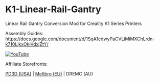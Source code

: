 # K1-Linear-Rail-Gantry

Linear Rail Gantry Conversion Mod for Creality K1 Series Printers

Assembly Guides: https://docs.google.com/document/d/1SqA1cdwyPaCVLiMiMXChLrdn-k710LjkxOklKdxjZtY/

[![YouTube](http://i.ytimg.com/vi/lZPC6AAUhGk/hqdefault.jpg)](https://www.youtube.com/watch?v=lZPC6AAUhGk)

Affiliate Storefronts:

[PD3D (USA)](https://peedee3d.com/collections/all-products/products/linear-rail-gantry-kit-for-k1-series-by-bootycall-jones)  |  [Meltbro (EU)](https://meltbro.de/linear-rail-gantry-conversion-mod-fuer-creality-k1-k1c-k1-max-by-bootycall-jones-tlace17-schiene-upgrade.html) |  DREMC (AU)
